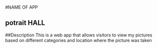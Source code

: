 #NAME OF APP
## potrait HALL
##Description
This is a web app that allows visitors to view my pictures based on different categories and location where the picture was taken 